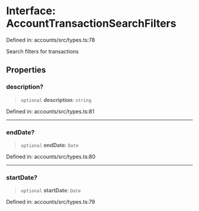 # Interface: AccountTransactionSearchFilters

Defined in: accounts/src/types.ts:78

Search filters for transactions

## Properties

### description?

> `optional` **description**: `string`

Defined in: accounts/src/types.ts:81

***

### endDate?

> `optional` **endDate**: `Date`

Defined in: accounts/src/types.ts:80

***

### startDate?

> `optional` **startDate**: `Date`

Defined in: accounts/src/types.ts:79
